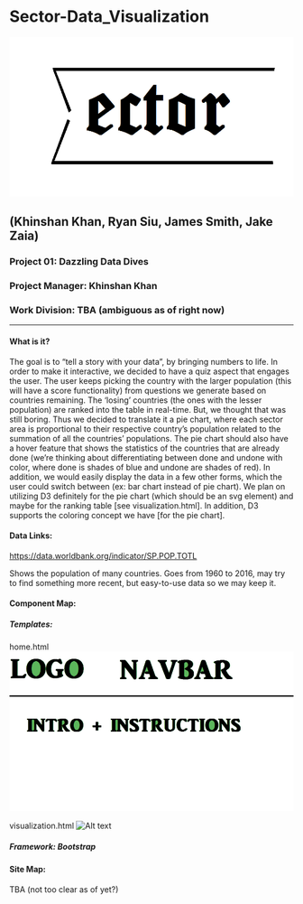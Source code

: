 # Sector-Data_Visualization

![Alt text](_imgs/sector_temp.png?raw=true)<!-- .element height="50%" width="50%" -->
## **(Khinshan Khan, Ryan Siu, James Smith, Jake Zaia)**

### **Project 01:** Dazzling Data Dives

### **Project Manager:** Khinshan Khan

### **Work Division:** TBA (ambiguous as of right now)

---

#### **What is it?**

The goal is to “tell a story with your data”, by bringing numbers to life. In order to make it interactive, we decided to have a quiz aspect that engages the user. The user keeps picking the country with the larger population (this will have a score functionality) from questions we generate based on countries remaining. The ‘losing’ countries (the ones with the lesser population) are ranked into the table in real-time. But, we thought that was still boring. Thus we decided to translate it a pie chart, where each sector area is proportional to their respective country’s population related to the summation of all the countries’ populations. The pie chart should also have a hover feature that shows the statistics of the countries that are already done (we’re thinking about differentiating between done and undone with color, where done is shades of blue and undone are shades of red). In addition, we would easily display the data in a few other forms, which the user could switch between (ex: bar chart instead of pie chart). We plan on utilizing D3 definitely for the pie chart (which should be an svg element) and maybe for the ranking table [see visualization.html]. In addition, D3 supports the coloring concept we have [for the pie chart].

#### **Data Links:**
https://data.worldbank.org/indicator/SP.POP.TOTL 

Shows the population of many countries. Goes from 1960 to 2016, may try to find something more recent, but easy-to-use data so we may keep it.

#### **Component Map:**
##### **Templates:**

home.html
![Alt text](_imgs/home.png?raw=true)<!-- .element height="50%" width="50%" -->

visualization.html
![Alt text](_imgs/visualization.png?raw=true)<!-- .element height="50%" width="50%" -->

##### **Framework:** Bootstrap

#### **Site Map:**
TBA (not too clear as of yet?)
